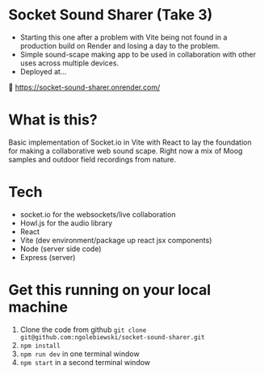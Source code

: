 # Socket Sound Sharer (Take 3)
- Starting this one after a problem with Vite being not found in a production build on Render and losing a day to the problem.
- Simple sound-scape making app to be used in collaboration with other uses across multiple devices.
- Deployed at...

🔗 https://socket-sound-sharer.onrender.com/


# What is this?
Basic implementation of Socket.io in Vite with React to lay the foundation for making a collaborative web sound scape. Right now a mix of Moog samples and outdoor field recordings from nature.

# Tech
- socket.io for the websockets/live collaboration
- Howl.js for the audio library
- React
- Vite (dev environment/package up react jsx components)
- Node (server side code)
- Express (server)

# Get this running on your local machine
1.  Clone the code from github `git clone git@github.com:ngolebiewski/socket-sound-sharer.git`
2.  `npm install`
3.  `npm run dev` in one terminal window
4.  `npm start` in a second terminal window

